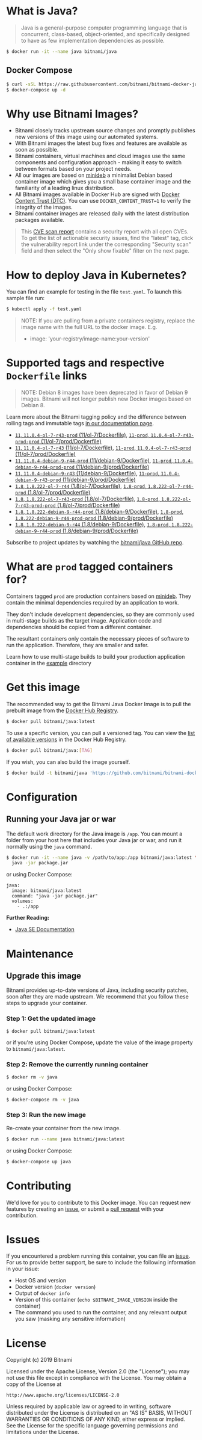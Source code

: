 # What is Java?

> Java is a general-purpose computer programming language that is concurrent, class-based, object-oriented, and specifically designed to have as few implementation dependencies as possible.

```bash
$ docker run -it --name java bitnami/java
```

## Docker Compose

```bash
$ curl -sSL https://raw.githubusercontent.com/bitnami/bitnami-docker-java/master/docker-compose.yml > docker-compose.yml
$ docker-compose up -d
```

# Why use Bitnami Images?

* Bitnami closely tracks upstream source changes and promptly publishes new versions of this image using our automated systems.
* With Bitnami images the latest bug fixes and features are available as soon as possible.
* Bitnami containers, virtual machines and cloud images use the same components and configuration approach - making it easy to switch between formats based on your project needs.
* All our images are based on [minideb](https://github.com/bitnami/minideb) a minimalist Debian based container image which gives you a small base container image and the familiarity of a leading linux distribution.
* All Bitnami images available in Docker Hub are signed with [Docker Content Trust (DTC)](https://docs.docker.com/engine/security/trust/content_trust/). You can use `DOCKER_CONTENT_TRUST=1` to verify the integrity of the images.
* Bitnami container images are released daily with the latest distribution packages available.


> This [CVE scan report](https://quay.io/repository/bitnami/java?tab=tags) contains a security report with all open CVEs. To get the list of actionable security issues, find the "latest" tag, click the vulnerability report link under the corresponding "Security scan" field and then select the "Only show fixable" filter on the next page.

# How to deploy Java in Kubernetes?

You can find an example for testing in the file `test.yaml`. To launch this sample file run:

```bash
$ kubectl apply -f test.yaml
```

> NOTE: If you are pulling from a private containers registry, replace the image name with the full URL to the docker image. E.g.
>
> - image: 'your-registry/image-name:your-version'

# Supported tags and respective `Dockerfile` links

> NOTE: Debian 8 images have been deprecated in favor of Debian 9 images. Bitnami will not longer publish new Docker images based on Debian 8.

Learn more about the Bitnami tagging policy and the difference between rolling tags and immutable tags [in our documentation page](https://docs.bitnami.com/containers/how-to/understand-rolling-tags-containers/).


- [`11`, `11.0.4-ol-7-r43-prod` (11/ol-7/Dockerfile)](https://github.com/bitnami/bitnami-docker-java/blob/11.0.4-ol-7-r43-prod/11/ol-7/Dockerfile), [`11-prod`, `11.0.4-ol-7-r43-prod-prod` (11/ol-7/prod/Dockerfile)](https://github.com/bitnami/bitnami-docker-java/blob/11.0.4-ol-7-r43-prod/11/ol-7/prod/Dockerfile)
- [`11`, `11.0.4-ol-7-r43` (11/ol-7/Dockerfile)](https://github.com/bitnami/bitnami-docker-java/blob/11.0.4-ol-7-r43/11/ol-7/Dockerfile), [`11-prod`, `11.0.4-ol-7-r43-prod` (11/ol-7/prod/Dockerfile)](https://github.com/bitnami/bitnami-docker-java/blob/11.0.4-ol-7-r43/11/ol-7/prod/Dockerfile)
- [`11`, `11.0.4-debian-9-r44-prod` (11/debian-9/Dockerfile)](https://github.com/bitnami/bitnami-docker-java/blob/11.0.4-debian-9-r44-prod/11/debian-9/Dockerfile), [`11-prod`, `11.0.4-debian-9-r44-prod-prod` (11/debian-9/prod/Dockerfile)](https://github.com/bitnami/bitnami-docker-java/blob/11.0.4-debian-9-r44-prod/11/debian-9/prod/Dockerfile)
- [`11`, `11.0.4-debian-9-r43` (11/debian-9/Dockerfile)](https://github.com/bitnami/bitnami-docker-java/blob/11.0.4-debian-9-r43/11/debian-9/Dockerfile), [`11-prod`, `11.0.4-debian-9-r43-prod` (11/debian-9/prod/Dockerfile)](https://github.com/bitnami/bitnami-docker-java/blob/11.0.4-debian-9-r43/11/debian-9/prod/Dockerfile)
- [`1.8`, `1.8.222-ol-7-r44` (1.8/ol-7/Dockerfile)](https://github.com/bitnami/bitnami-docker-java/blob/1.8.222-ol-7-r44/1.8/ol-7/Dockerfile), [`1.8-prod`, `1.8.222-ol-7-r44-prod` (1.8/ol-7/prod/Dockerfile)](https://github.com/bitnami/bitnami-docker-java/blob/1.8.222-ol-7-r44/1.8/ol-7/prod/Dockerfile)
- [`1.8`, `1.8.222-ol-7-r43-prod` (1.8/ol-7/Dockerfile)](https://github.com/bitnami/bitnami-docker-java/blob/1.8.222-ol-7-r43-prod/1.8/ol-7/Dockerfile), [`1.8-prod`, `1.8.222-ol-7-r43-prod-prod` (1.8/ol-7/prod/Dockerfile)](https://github.com/bitnami/bitnami-docker-java/blob/1.8.222-ol-7-r43-prod/1.8/ol-7/prod/Dockerfile)
- [`1.8`, `1.8.222-debian-9-r44-prod` (1.8/debian-9/Dockerfile)](https://github.com/bitnami/bitnami-docker-java/blob/1.8.222-debian-9-r44-prod/1.8/debian-9/Dockerfile), [`1.8-prod`, `1.8.222-debian-9-r44-prod-prod` (1.8/debian-9/prod/Dockerfile)](https://github.com/bitnami/bitnami-docker-java/blob/1.8.222-debian-9-r44-prod/1.8/debian-9/prod/Dockerfile)
- [`1.8`, `1.8.222-debian-9-r44` (1.8/debian-9/Dockerfile)](https://github.com/bitnami/bitnami-docker-java/blob/1.8.222-debian-9-r44/1.8/debian-9/Dockerfile), [`1.8-prod`, `1.8.222-debian-9-r44-prod` (1.8/debian-9/prod/Dockerfile)](https://github.com/bitnami/bitnami-docker-java/blob/1.8.222-debian-9-r44/1.8/debian-9/prod/Dockerfile)

Subscribe to project updates by watching the [bitnami/java GitHub repo](https://github.com/bitnami/bitnami-docker-java).

# What are `prod` tagged containers for?

Containers tagged `prod` are production containers based on [minideb](https://github.com/bitnami/minideb). They contain the minimal dependencies required by an application to work.

They don't include development dependencies, so they are commonly used in multi-stage builds as the target image. Application code and dependencies should be copied from a different container.

The resultant containers only contain the necessary pieces of software to run the application. Therefore, they are smaller and safer.

Learn how to use multi-stage builds to build your production application container in the [example](/example) directory

# Get this image

The recommended way to get the Bitnami Java Docker Image is to pull the prebuilt image from the [Docker Hub Registry](https://hub.docker.com/r/bitnami/java).

```bash
$ docker pull bitnami/java:latest
```

To use a specific version, you can pull a versioned tag. You can view the [list of available versions](https://hub.docker.com/r/bitnami/java/tags/) in the Docker Hub Registry.

```bash
$ docker pull bitnami/java:[TAG]
```

If you wish, you can also build the image yourself.

```bash
$ docker build -t bitnami/java 'https://github.com/bitnami/bitnami-docker-java.git#master:1.8/debian-9'
```

# Configuration

## Running your Java jar or war

The default work directory for the Java image is `/app`. You can mount a folder from your host here that includes your Java jar or war, and run it normally using the `java` command.

```bash
$ docker run -it --name java -v /path/to/app:/app bitnami/java:latest \
  java -jar package.jar
```

or using Docker Compose:

```
java:
  image: bitnami/java:latest
  command: "java -jar package.jar"
  volumes:
    - .:/app
```

**Further Reading:**

  - [Java SE Documentation](https://docs.oracle.com/javase/8/docs/api/)

# Maintenance

## Upgrade this image

Bitnami provides up-to-date versions of Java, including security patches, soon after they are made upstream. We recommend that you follow these steps to upgrade your container.

### Step 1: Get the updated image

```bash
$ docker pull bitnami/java:latest
```

or if you're using Docker Compose, update the value of the image property to `bitnami/java:latest`.

### Step 2: Remove the currently running container

```bash
$ docker rm -v java
```

or using Docker Compose:

```bash
$ docker-compose rm -v java
```

### Step 3: Run the new image

Re-create your container from the new image.

```bash
$ docker run --name java bitnami/java:latest
```

or using Docker Compose:

```bash
$ docker-compose up java
```

# Contributing

We'd love for you to contribute to this Docker image. You can request new features by creating an [issue](https://github.com/bitnami/bitnami-docker-java/issues), or submit a [pull request](https://github.com/bitnami/bitnami-docker-java/pulls) with your contribution.

# Issues

If you encountered a problem running this container, you can file an [issue](https://github.com/bitnami/bitnami-docker-java/issues). For us to provide better support, be sure to include the following information in your issue:

- Host OS and version
- Docker version (`docker version`)
- Output of `docker info`
- Version of this container (`echo $BITNAMI_IMAGE_VERSION` inside the container)
- The command you used to run the container, and any relevant output you saw (masking any sensitive
information)

# License

Copyright (c) 2019 Bitnami

Licensed under the Apache License, Version 2.0 (the "License");
you may not use this file except in compliance with the License.
You may obtain a copy of the License at

    http://www.apache.org/licenses/LICENSE-2.0

Unless required by applicable law or agreed to in writing, software
distributed under the License is distributed on an "AS IS" BASIS,
WITHOUT WARRANTIES OR CONDITIONS OF ANY KIND, either express or implied.
See the License for the specific language governing permissions and
limitations under the License.
